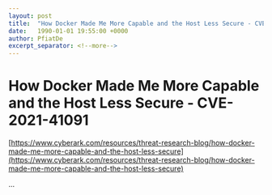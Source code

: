 ```yaml
---
layout: post
title:  "How Docker Made Me More Capable and the Host Less Secure - CVE-2021-41091"
date:   1990-01-01 19:55:00 +0000
author: PfiatDe
excerpt_separator: <!--more-->
---
```


# How Docker Made Me More Capable and the Host Less Secure - CVE-2021-41091

[https://www.cyberark.com/resources/threat-research-blog/how-docker-made-me-more-capable-and-the-host-less-secure](https://www.cyberark.com/resources/threat-research-blog/how-docker-made-me-more-capable-and-the-host-less-secure)

...
<!--more-->
